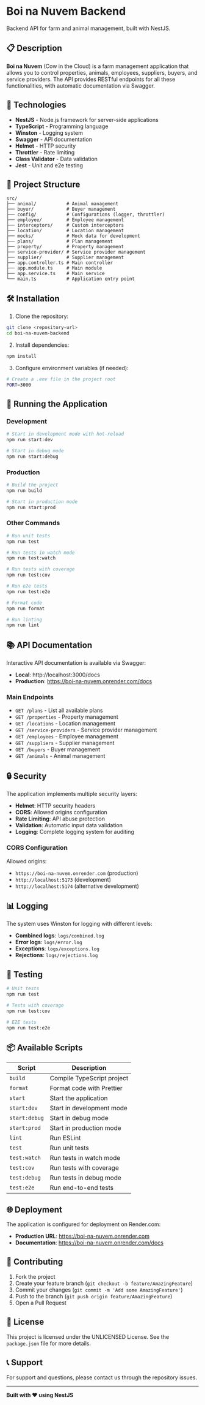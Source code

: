 # Boi na Nuvem Backend

Backend API for farm and animal management, built with NestJS.

## 📋 Description

**Boi na Nuvem** (Cow in the Cloud) is a farm management application that allows you to control properties, animals, employees, suppliers, buyers, and service providers. The API provides RESTful endpoints for all these functionalities, with automatic documentation via Swagger.

## 🚀 Technologies

- **NestJS** - Node.js framework for server-side applications
- **TypeScript** - Programming language
- **Winston** - Logging system
- **Swagger** - API documentation
- **Helmet** - HTTP security
- **Throttler** - Rate limiting
- **Class Validator** - Data validation
- **Jest** - Unit and e2e testing

## 📁 Project Structure

```
src/
├── animal/           # Animal management
├── buyer/            # Buyer management
├── config/           # Configurations (logger, throttler)
├── employee/         # Employee management
├── interceptors/     # Custom interceptors
├── location/         # Location management
├── mocks/            # Mock data for development
├── plans/            # Plan management
├── property/         # Property management
├── service-provider/ # Service provider management
├── supplier/         # Supplier management
├── app.controller.ts # Main controller
├── app.module.ts     # Main module
├── app.service.ts    # Main service
└── main.ts           # Application entry point
```

## 🛠️ Installation

1. Clone the repository:
```bash
git clone <repository-url>
cd boi-na-nuvem-backend
```

2. Install dependencies:
```bash
npm install
```

3. Configure environment variables (if needed):
```bash
# Create a .env file in the project root
PORT=3000
```

## 🚀 Running the Application

### Development
```bash
# Start in development mode with hot-reload
npm run start:dev

# Start in debug mode
npm run start:debug
```

### Production
```bash
# Build the project
npm run build

# Start in production mode
npm run start:prod
```

### Other Commands
```bash
# Run unit tests
npm run test

# Run tests in watch mode
npm run test:watch

# Run tests with coverage
npm run test:cov

# Run e2e tests
npm run test:e2e

# Format code
npm run format

# Run linting
npm run lint
```

## 📚 API Documentation

Interactive API documentation is available via Swagger:

- **Local**: http://localhost:3000/docs
- **Production**: https://boi-na-nuvem.onrender.com/docs

### Main Endpoints

- `GET /plans` - List all available plans
- `GET /properties` - Property management
- `GET /locations` - Location management
- `GET /service-providers` - Service provider management
- `GET /employees` - Employee management
- `GET /suppliers` - Supplier management
- `GET /buyers` - Buyer management
- `GET /animals` - Animal management

## 🔒 Security

The application implements multiple security layers:

- **Helmet**: HTTP security headers
- **CORS**: Allowed origins configuration
- **Rate Limiting**: API abuse protection
- **Validation**: Automatic input data validation
- **Logging**: Complete logging system for auditing

### CORS Configuration

Allowed origins:
- `https://boi-na-nuvem.onrender.com` (production)
- `http://localhost:5173` (development)
- `http://localhost:5174` (alternative development)

## 📊 Logging

The system uses Winston for logging with different levels:

- **Combined logs**: `logs/combined.log`
- **Error logs**: `logs/error.log`
- **Exceptions**: `logs/exceptions.log`
- **Rejections**: `logs/rejections.log`

## 🧪 Testing

```bash
# Unit tests
npm run test

# Tests with coverage
npm run test:cov

# E2E tests
npm run test:e2e
```

## 📦 Available Scripts

| Script | Description |
|--------|-------------|
| `build` | Compile TypeScript project |
| `format` | Format code with Prettier |
| `start` | Start the application |
| `start:dev` | Start in development mode |
| `start:debug` | Start in debug mode |
| `start:prod` | Start in production mode |
| `lint` | Run ESLint |
| `test` | Run unit tests |
| `test:watch` | Run tests in watch mode |
| `test:cov` | Run tests with coverage |
| `test:debug` | Run tests in debug mode |
| `test:e2e` | Run end-to-end tests |

## 🌐 Deployment

The application is configured for deployment on Render.com:

- **Production URL**: https://boi-na-nuvem.onrender.com
- **Documentation**: https://boi-na-nuvem.onrender.com/docs

## 🤝 Contributing

1. Fork the project
2. Create your feature branch (`git checkout -b feature/AmazingFeature`)
3. Commit your changes (`git commit -m 'Add some AmazingFeature'`)
4. Push to the branch (`git push origin feature/AmazingFeature`)
5. Open a Pull Request

## 📝 License

This project is licensed under the UNLICENSED License. See the `package.json` file for more details.

## 📞 Support

For support and questions, please contact us through the repository issues.

---

**Built with ❤️ using NestJS**
